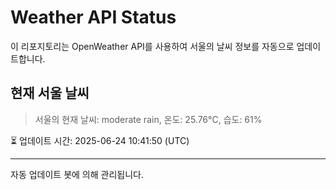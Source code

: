 
# Weather API Status

이 리포지토리는 OpenWeather API를 사용하여 서울의 날씨 정보를 자동으로 업데이트합니다.

## 현재 서울 날씨
> 서울의 현재 날씨: moderate rain, 온도: 25.76°C, 습도: 61%

⏳ 업데이트 시간: 2025-06-24 10:41:50 (UTC)

---
자동 업데이트 봇에 의해 관리됩니다.
